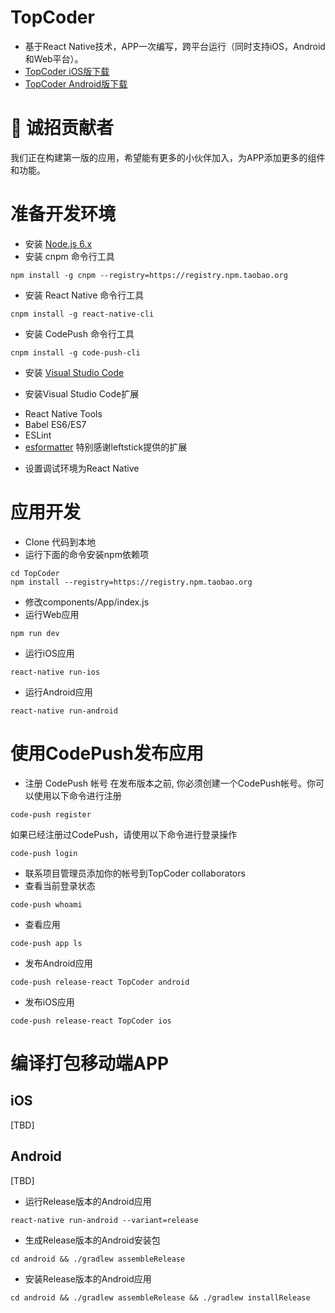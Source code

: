 # TopCoder

* 基于React Native技术，APP一次编写，跨平台运行（同时支持iOS，Android和Web平台）。
* [TopCoder iOS版下载](https://rink.hockeyapp.net/apps/67da4f7a0de14857924c7ec29cbec0a6)
* [TopCoder Android版下载](https://rink.hockeyapp.net/apps/4c1a7f1beaf542769848042cdc37a53d)

# :loudspeaker: 诚招贡献者
我们正在构建第一版的应用，希望能有更多的小伙伴加入，为APP添加更多的组件和功能。

# 准备开发环境
* 安装 [Node.js 6.x](https://nodejs.org)
* 安装 cnpm 命令行工具
```
npm install -g cnpm --registry=https://registry.npm.taobao.org
```
* 安装 React Native 命令行工具
```
cnpm install -g react-native-cli
```
* 安装 CodePush 命令行工具
```
cnpm install -g code-push-cli
```
* 安装 [Visual Studio Code](https://code.visualstudio.com)
- 安装Visual Studio Code扩展
 + React Native Tools
 + Babel ES6/ES7
 + ESLint
 + [esformatter](https://github.com/leftstick/vscode-esformatter) 特别感谢leftstick提供的扩展
- 设置调试环境为React Native

# 应用开发
* Clone 代码到本地
* 运行下面的命令安装npm依赖项
```
cd TopCoder
npm install --registry=https://registry.npm.taobao.org
```
* 修改components/App/index.js
* 运行Web应用
```
npm run dev
```
* 运行iOS应用
```
react-native run-ios
```
* 运行Android应用
```
react-native run-android
```

# 使用CodePush发布应用
* 注册 CodePush 帐号
在发布版本之前, 你必须创建一个CodePush帐号。你可以使用以下命令进行注册
```
code-push register
```
如果已经注册过CodePush，请使用以下命令进行登录操作
```
code-push login
```
* 联系项目管理员添加你的帐号到TopCoder collaborators
* 查看当前登录状态
```
code-push whoami
```
* 查看应用
```
code-push app ls
```
* 发布Android应用
```
code-push release-react TopCoder android
```
* 发布iOS应用
```
code-push release-react TopCoder ios
```

# 编译打包移动端APP

## iOS
[TBD]

## Android
[TBD]
* 运行Release版本的Android应用
```
react-native run-android --variant=release
```
* 生成Release版本的Android安装包
```
cd android && ./gradlew assembleRelease
```
* 安装Release版本的Android应用
```
cd android && ./gradlew assembleRelease && ./gradlew installRelease
```
